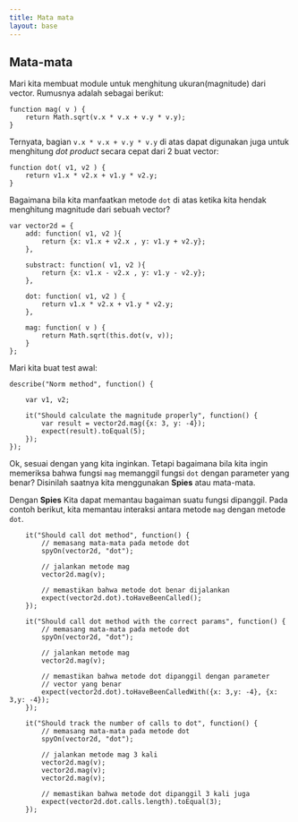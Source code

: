 ```yaml
---
title: Mata mata
layout: base
---
```


## Mata-mata

Mari kita membuat module untuk menghitung ukuran(magnitude) dari vector. Rumusnya adalah sebagai berikut:

    function mag( v ) {
        return Math.sqrt(v.x * v.x + v.y * v.y);
    }

Ternyata, bagian `v.x * v.x + v.y * v.y` di atas dapat digunakan juga untuk menghitung *dot product* secara cepat dari 2 buat vector:

    function dot( v1, v2 ) {
        return v1.x * v2.x + v1.y * v2.y;
    }

Bagaimana bila kita manfaatkan metode `dot` di atas ketika kita hendak menghitung magnitude dari sebuah vector?

    var vector2d = {
        add: function( v1, v2 ){
            return {x: v1.x + v2.x , y: v1.y + v2.y};
        },

        substract: function( v1, v2 ){
            return {x: v1.x - v2.x , y: v1.y - v2.y};
        },

        dot: function( v1, v2 ) {
            return v1.x * v2.x + v1.y * v2.y;
        },

        mag: function( v ) {
            return Math.sqrt(this.dot(v, v));
        }
    };

Mari kita buat test awal:

    describe("Norm method", function() {

        var v1, v2;

        it("Should calculate the magnitude properly", function() {
            var result = vector2d.mag({x: 3, y: -4});
            expect(result).toEqual(5);
        });
    });

Ok, sesuai dengan yang kita inginkan. Tetapi bagaimana bila kita ingin memeriksa bahwa fungsi `mag` memanggil fungsi `dot` dengan parameter yang benar? Disinilah saatnya kita menggunakan **Spies** atau mata-mata.

Dengan **Spies** Kita dapat memantau bagaiman suatu fungsi dipanggil. Pada contoh berikut, kita memantau interaksi antara metode `mag` dengan metode `dot`.

        it("Should call dot method", function() {
            // memasang mata-mata pada metode dot
            spyOn(vector2d, "dot");

            // jalankan metode mag
            vector2d.mag(v);

            // memastikan bahwa metode dot benar dijalankan
            expect(vector2d.dot).toHaveBeenCalled();
        });

        it("Should call dot method with the correct params", function() {
            // memasang mata-mata pada metode dot
            spyOn(vector2d, "dot");

            // jalankan metode mag
            vector2d.mag(v);

            // memastikan bahwa metode dot dipanggil dengan parameter
            // vector yang benar
            expect(vector2d.dot).toHaveBeenCalledWith({x: 3,y: -4}, {x: 3,y: -4});
        });

        it("Should track the number of calls to dot", function() {
            // memasang mata-mata pada metode dot
            spyOn(vector2d, "dot");

            // jalankan metode mag 3 kali
            vector2d.mag(v);
            vector2d.mag(v);
            vector2d.mag(v);

            // memastikan bahwa metode dot dipanggil 3 kali juga
            expect(vector2d.dot.calls.length).toEqual(3);
        });
